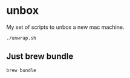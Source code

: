 # unbox

My set of scripts to unbox a new mac machine.

`./unwrap.sh`

## Just brew bundle

`brew bundle`
